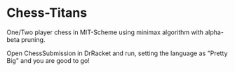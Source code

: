 Chess-Titans
============

One/Two player chess in MIT-Scheme using minimax algorithm with alpha-beta pruning.

Open ChessSubmission in DrRacket and run, setting the language as "Pretty Big" and you are good to go!
